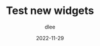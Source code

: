 ---
title: Test new widgets
summary: Testing new widgets in CMS
author: dlee
date: 2022-11-29
toc: false
isGuide: true
---